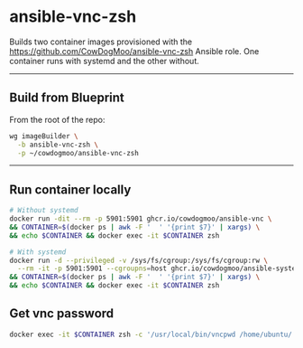 # ansible-vnc-zsh

Builds two container images provisioned with
the <https://github.com/CowDogMoo/ansible-vnc-zsh>
Ansible role. One container runs with systemd and the other without.

---

## Build from Blueprint

From the root of the repo:

```bash
wg imageBuilder \
  -b ansible-vnc-zsh \
  -p ~/cowdogmoo/ansible-vnc-zsh
```

---

## Run container locally

```bash
# Without systemd
docker run -dit --rm -p 5901:5901 ghcr.io/cowdogmoo/ansible-vnc \
&& CONTAINER=$(docker ps | awk -F '  ' '{print $7}' | xargs) \
&& echo $CONTAINER && docker exec -it $CONTAINER zsh

# With systemd
docker run -d --privileged -v /sys/fs/cgroup:/sys/fs/cgroup:rw \
  --rm -it -p 5901:5901 --cgroupns=host ghcr.io/cowdogmoo/ansible-systemd-vnc \
&& CONTAINER=$(docker ps | awk -F '  ' '{print $7}' | xargs) \
&& echo $CONTAINER && docker exec -it $CONTAINER zsh
```

## Get vnc password

```bash
docker exec -it $CONTAINER zsh -c '/usr/local/bin/vncpwd /home/ubuntu/.vnc/passwd'
```
